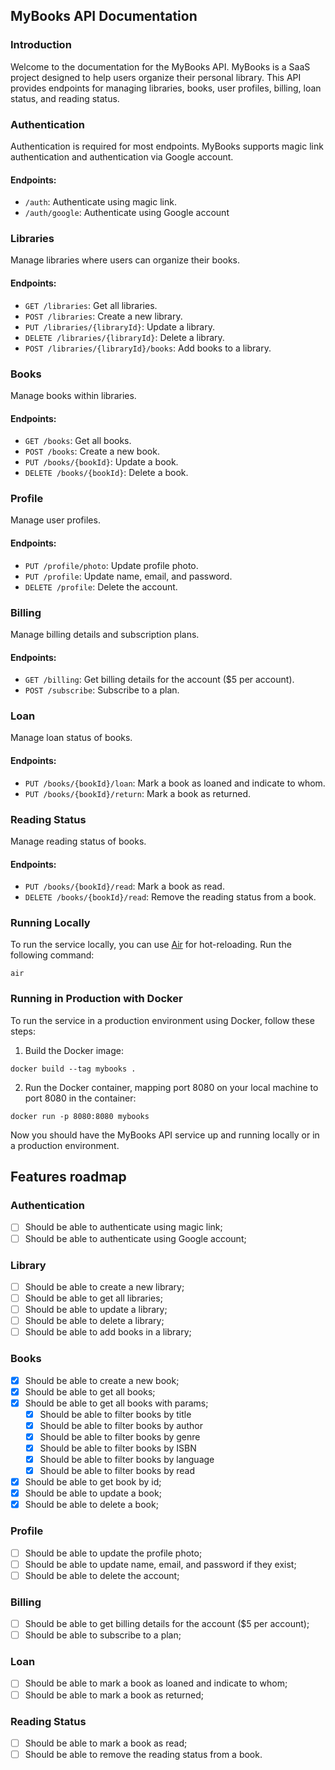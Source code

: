 ## MyBooks API Documentation

### Introduction
Welcome to the documentation for the MyBooks API. MyBooks is a SaaS project designed to help users organize their personal library. This API provides endpoints for managing libraries, books, user profiles, billing, loan status, and reading status.

### Authentication
Authentication is required for most endpoints. MyBooks supports magic link authentication and authentication via Google account.

#### Endpoints:
- `/auth`: Authenticate using magic link.
- `/auth/google`: Authenticate using Google account

### Libraries
Manage libraries where users can organize their books.

#### Endpoints:
- `GET /libraries`: Get all libraries.
- `POST /libraries`: Create a new library.
- `PUT /libraries/{libraryId}`: Update a library.
- `DELETE /libraries/{libraryId}`: Delete a library.
- `POST /libraries/{libraryId}/books`: Add books to a library.

### Books
Manage books within libraries.

#### Endpoints:
- `GET /books`: Get all books.
- `POST /books`: Create a new book.
- `PUT /books/{bookId}`: Update a book.
- `DELETE /books/{bookId}`: Delete a book.

### Profile
Manage user profiles.

#### Endpoints:
- `PUT /profile/photo`: Update profile photo.
- `PUT /profile`: Update name, email, and password.
- `DELETE /profile`: Delete the account.

### Billing
Manage billing details and subscription plans.

#### Endpoints:
- `GET /billing`: Get billing details for the account ($5 per account).
- `POST /subscribe`: Subscribe to a plan.

### Loan
Manage loan status of books.

#### Endpoints:
- `PUT /books/{bookId}/loan`: Mark a book as loaned and indicate to whom.
- `PUT /books/{bookId}/return`: Mark a book as returned.

### Reading Status
Manage reading status of books.

#### Endpoints:
- `PUT /books/{bookId}/read`: Mark a book as read.
- `DELETE /books/{bookId}/read`: Remove the reading status from a book.

### Running Locally
To run the service locally, you can use [Air](https://github.com/cosmtrek/air) for hot-reloading. Run the following command:
```
air
```

### Running in Production with Docker
To run the service in a production environment using Docker, follow these steps:
1. Build the Docker image:
```
docker build --tag mybooks .
```
2. Run the Docker container, mapping port 8080 on your local machine to port 8080 in the container:
```
docker run -p 8080:8080 mybooks
```

Now you should have the MyBooks API service up and running locally or in a production environment.

## Features roadmap

### Authentication

- [ ] Should be able to authenticate using magic link;
- [ ] Should be able to authenticate using Google account;

### Library

- [ ] Should be able to create a new library;
- [ ] Should be able to get all libraries;
- [ ] Should be able to update a library;
- [ ] Should be able to delete a library;
- [ ] Should be able to add books in a library;

### Books

- [x] Should be able to create a new book;
- [x] Should be able to get all books;
- [x] Should be able to get all books with params;
  - [X] Should be able to filter books by title
  - [X] Should be able to filter books by author
  - [X] Should be able to filter books by genre
  - [X] Should be able to filter books by ISBN
  - [X] Should be able to filter books by language
  - [X] Should be able to filter books by read
- [X] Should be able to get book by id;
- [X] Should be able to update a book;
- [X] Should be able to delete a book;

### Profile

- [ ] Should be able to update the profile photo;
- [ ] Should be able to update name, email, and password if they exist;
- [ ] Should be able to delete the account;

### Billing

- [ ] Should be able to get billing details for the account ($5 per account);
- [ ] Should be able to subscribe to a plan;

### Loan

- [ ] Should be able to mark a book as loaned and indicate to whom;
- [ ] Should be able to mark a book as returned;

### Reading Status

- [ ] Should be able to mark a book as read;
- [ ] Should be able to remove the reading status from a book.
